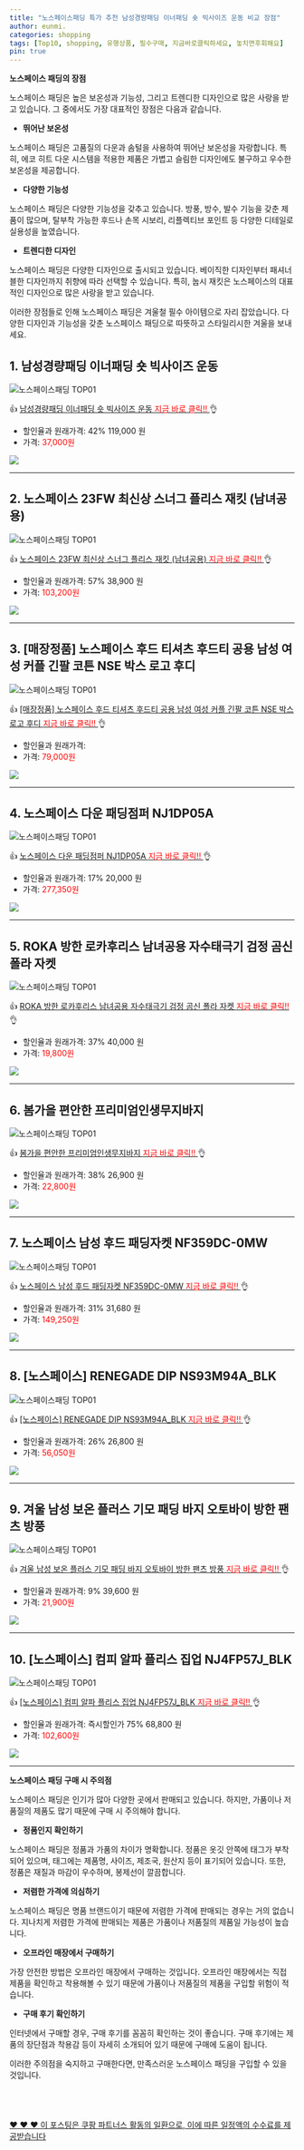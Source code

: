 ```yaml
---
title: "노스페이스패딩 특가 추천 남성경량패딩 이너패딩 숏 빅사이즈 운동 비교 장점"
author: eunmi.
categories: shopping
tags: [Top10, shopping, 유행상품, 필수구매, 지금바로클릭하세요, 놓치면후회해요]
pin: true
---
```

**노스페이스 패딩의 장점**

노스페이스 패딩은 높은 보온성과 기능성, 그리고 트렌디한 디자인으로 많은 사랑을 받고 있습니다. 그 중에서도 가장 대표적인 장점은 다음과 같습니다.

* **뛰어난 보온성**

노스페이스 패딩은 고품질의 다운과 솜털을 사용하여 뛰어난 보온성을 자랑합니다. 특히, 에코 히트 다운 시스템을 적용한 제품은 가볍고 슬림한 디자인에도 불구하고 우수한 보온성을 제공합니다.

* **다양한 기능성**

노스페이스 패딩은 다양한 기능성을 갖추고 있습니다. 방풍, 방수, 발수 기능을 갖춘 제품이 많으며, 탈부착 가능한 후드나 손목 시보리, 리플렉티브 포인트 등 다양한 디테일로 실용성을 높였습니다.

* **트렌디한 디자인**

노스페이스 패딩은 다양한 디자인으로 출시되고 있습니다. 베이직한 디자인부터 패셔너블한 디자인까지 취향에 따라 선택할 수 있습니다. 특히, 눕시 재킷은 노스페이스의 대표적인 디자인으로 많은 사랑을 받고 있습니다.

이러한 장점들로 인해 노스페이스 패딩은 겨울철 필수 아이템으로 자리 잡았습니다. 다양한 디자인과 기능성을 갖춘 노스페이스 패딩으로 따뜻하고 스타일리시한 겨울을 보내세요.

   

## 1. 남성경량패딩 이너패딩 숏 빅사이즈 운동

![노스페이스패딩 TOP01](https://thumbnail10.coupangcdn.com/thumbnails/remote/230x230ex/image/vendor_inventory/70b4/3ecec50d06fc0dc33dda682ff82f3d9bfae73ecaa203ec68510841a38e84.jpg)


👍 [남성경량패딩 이너패딩 숏 빅사이즈 운동 <font color=red> 지금 바로 클릭!! </font> ](https://link.coupang.com/re/AFFSDP?lptag=AF3617701&subid=GithubCoopas&pageKey=7666114594&traceid=V0-153&itemId=20437158667&vendorItemId=87518001471) 👌 


- 할인율과 원래가격: 42%  119,000   원
- 가격: <span style='color:red'>37,000원</span>

[![](/discount_price.png)](https://link.coupang.com/re/AFFSDP?lptag=AF3617701&subid=GithubCoopas&pageKey=7666114594&traceid=V0-153&itemId=20437158667&vendorItemId=87518001471)

---


   

## 2. 노스페이스 23FW 최신상 스너그 플리스 재킷 (남녀공용)

![노스페이스패딩 TOP01](https://thumbnail10.coupangcdn.com/thumbnails/remote/230x230ex/image/vendor_inventory/9d7c/d9cfae0c482508014a1b1ad61d36fdc3bf769c06273adb696d6e2ea8c31d.jpg)


👍 [노스페이스 23FW 최신상 스너그 플리스 재킷 (남녀공용) <font color=red> 지금 바로 클릭!! </font> ](https://link.coupang.com/re/AFFSDP?lptag=AF3617701&subid=GithubCoopas&pageKey=7601617724&traceid=V0-153&itemId=20110266347&vendorItemId=87205033065) 👌 


- 할인율과 원래가격: 57%  38,900   원
- 가격: <span style='color:red'>103,200원</span>

[![](/discount_price.png)](https://link.coupang.com/re/AFFSDP?lptag=AF3617701&subid=GithubCoopas&pageKey=7601617724&traceid=V0-153&itemId=20110266347&vendorItemId=87205033065)

---


   

## 3. [매장정품] 노스페이스 후드 티셔츠 후드티 공용 남성 여성 커플 긴팔 코튼 NSE 박스 로고 후디

![노스페이스패딩 TOP01](https://thumbnail7.coupangcdn.com/thumbnails/remote/230x230ex/image/vendor_inventory/ab53/98ad2908db9bd3f52fbd9ba52088d1f2f9d7d90ef0a26022c8fac1d47633.png)


👍 [[매장정품] 노스페이스 후드 티셔츠 후드티 공용 남성 여성 커플 긴팔 코튼 NSE 박스 로고 후디 <font color=red> 지금 바로 클릭!! </font> ](https://link.coupang.com/re/AFFSDP?lptag=AF3617701&subid=GithubCoopas&pageKey=7551502364&traceid=V0-153&itemId=19874216246&vendorItemId=86974871503) 👌 


- 할인율과 원래가격: 
- 가격: <span style='color:red'>79,000원</span>

[![](/discount_price.png)](https://link.coupang.com/re/AFFSDP?lptag=AF3617701&subid=GithubCoopas&pageKey=7551502364&traceid=V0-153&itemId=19874216246&vendorItemId=86974871503)

---


   

## 4. 노스페이스 다운 패딩점퍼 NJ1DP05A

![노스페이스패딩 TOP01](https://thumbnail7.coupangcdn.com/thumbnails/remote/230x230ex/image/vendor_inventory/6898/0039707b059dcd0fd4f94fcb0bb68fef54646d043b6db6b0a85b110381a3.jpg)


👍 [노스페이스 다운 패딩점퍼 NJ1DP05A <font color=red> 지금 바로 클릭!! </font> ](https://link.coupang.com/re/AFFSDP?lptag=AF3617701&subid=GithubCoopas&pageKey=7193537958&traceid=V0-153&itemId=18167812143&vendorItemId=87542477111) 👌 


- 할인율과 원래가격: 17%  20,000   원
- 가격: <span style='color:red'>277,350원</span>

[![](/discount_price.png)](https://link.coupang.com/re/AFFSDP?lptag=AF3617701&subid=GithubCoopas&pageKey=7193537958&traceid=V0-153&itemId=18167812143&vendorItemId=87542477111)

---


   

## 5. ROKA 방한 로카후리스 남녀공용 자수태극기 검정 곰신 폴라 자켓

![노스페이스패딩 TOP01](https://thumbnail7.coupangcdn.com/thumbnails/remote/230x230ex/image/vendor_inventory/b707/f15bcda5e7920618f9bcadd417c850eef249ff3ed086a24eb8a7a41c2e33.jpg)


👍 [ROKA 방한 로카후리스 남녀공용 자수태극기 검정 곰신 폴라 자켓 <font color=red> 지금 바로 클릭!! </font> ](https://link.coupang.com/re/AFFSDP?lptag=AF3617701&subid=GithubCoopas&pageKey=6072704069&traceid=V0-153&itemId=11218893812&vendorItemId=78496372835) 👌 


- 할인율과 원래가격: 37%  40,000   원
- 가격: <span style='color:red'>19,800원</span>

[![](/discount_price.png)](https://link.coupang.com/re/AFFSDP?lptag=AF3617701&subid=GithubCoopas&pageKey=6072704069&traceid=V0-153&itemId=11218893812&vendorItemId=78496372835)

---


   

## 6. 봄가을 편안한 프리미엄인생무지바지

![노스페이스패딩 TOP01](https://thumbnail6.coupangcdn.com/thumbnails/remote/230x230ex/image/vendor_inventory/d577/7a513ed179538ef6b36351a767342a56a05bd3aa1227082eb8247343168a.jpg)


👍 [봄가을 편안한 프리미엄인생무지바지 <font color=red> 지금 바로 클릭!! </font> ](https://link.coupang.com/re/AFFSDP?lptag=AF3617701&subid=GithubCoopas&pageKey=2111960764&traceid=V0-153&itemId=7678899161&vendorItemId=80521198265) 👌 


- 할인율과 원래가격: 38%  26,900   원
- 가격: <span style='color:red'>22,800원</span>

[![](/discount_price.png)](https://link.coupang.com/re/AFFSDP?lptag=AF3617701&subid=GithubCoopas&pageKey=2111960764&traceid=V0-153&itemId=7678899161&vendorItemId=80521198265)

---


   

## 7. 노스페이스 남성 후드 패딩자켓 NF359DC-0MW

![노스페이스패딩 TOP01](https://thumbnail9.coupangcdn.com/thumbnails/remote/230x230ex/image/vendor_inventory/ea2b/812f503fd93672db479ef1ffbe2850c79f57c62607ec5c22f2a5ed1dc370.jpg)


👍 [노스페이스 남성 후드 패딩자켓 NF359DC-0MW <font color=red> 지금 바로 클릭!! </font> ](https://link.coupang.com/re/AFFSDP?lptag=AF3617701&subid=GithubCoopas&pageKey=6977171449&traceid=V0-153&itemId=17032847189&vendorItemId=84208034544) 👌 


- 할인율과 원래가격: 31%  31,680   원
- 가격: <span style='color:red'>149,250원</span>

[![](/discount_price.png)](https://link.coupang.com/re/AFFSDP?lptag=AF3617701&subid=GithubCoopas&pageKey=6977171449&traceid=V0-153&itemId=17032847189&vendorItemId=84208034544)

---


   

## 8. [노스페이스] RENEGADE DIP NS93M94A_BLK

![노스페이스패딩 TOP01](https://thumbnail7.coupangcdn.com/thumbnails/remote/230x230ex/image/vendor_inventory/2fbb/8f70dd1f1da0bcdd0cd1e4a66996096862317f95025f19692ea7a92589ce.jpg)


👍 [[노스페이스] RENEGADE DIP NS93M94A_BLK <font color=red> 지금 바로 클릭!! </font> ](https://link.coupang.com/re/AFFSDP?lptag=AF3617701&subid=GithubCoopas&pageKey=7536746359&traceid=V0-153&itemId=19802532733&vendorItemId=77548903383) 👌 


- 할인율과 원래가격: 26%  26,800   원
- 가격: <span style='color:red'>56,050원</span>

[![](/discount_price.png)](https://link.coupang.com/re/AFFSDP?lptag=AF3617701&subid=GithubCoopas&pageKey=7536746359&traceid=V0-153&itemId=19802532733&vendorItemId=77548903383)

---


   

## 9. 겨울 남성 보온 플러스 기모 패딩 바지 오토바이 방한 팬츠 방풍

![노스페이스패딩 TOP01](https://thumbnail8.coupangcdn.com/thumbnails/remote/230x230ex/image/vendor_inventory/384d/72442dfd058406dedd8bff473882c4c2c520a05951f706f6236d70bda572.jpg)


👍 [겨울 남성 보온 플러스 기모 패딩 바지 오토바이 방한 팬츠 방풍 <font color=red> 지금 바로 클릭!! </font> ](https://link.coupang.com/re/AFFSDP?lptag=AF3617701&subid=GithubCoopas&pageKey=6921770564&traceid=V0-153&itemId=16718021265&vendorItemId=83900241643) 👌 


- 할인율과 원래가격: 9%  39,600   원
- 가격: <span style='color:red'>21,900원</span>

[![](/discount_price.png)](https://link.coupang.com/re/AFFSDP?lptag=AF3617701&subid=GithubCoopas&pageKey=6921770564&traceid=V0-153&itemId=16718021265&vendorItemId=83900241643)

---


   

## 10. [노스페이스] 컴피 알파 플리스 집업 NJ4FP57J_BLK

![노스페이스패딩 TOP01](https://thumbnail9.coupangcdn.com/thumbnails/remote/230x230ex/image/vendor_inventory/16d6/3a3b383038e7ac51afaccd6122b81d00b19505750b19ff55681a79bca099.jpg)


👍 [[노스페이스] 컴피 알파 플리스 집업 NJ4FP57J_BLK <font color=red> 지금 바로 클릭!! </font> ](https://link.coupang.com/re/AFFSDP?lptag=AF3617701&subid=GithubCoopas&pageKey=7506132181&traceid=V0-153&itemId=19658149135&vendorItemId=86763984149) 👌 


- 할인율과 원래가격: 즉시할인가 75%  68,800   원
- 가격: <span style='color:red'>102,600원</span>

[![](/discount_price.png)](https://link.coupang.com/re/AFFSDP?lptag=AF3617701&subid=GithubCoopas&pageKey=7506132181&traceid=V0-153&itemId=19658149135&vendorItemId=86763984149)

---
**노스페이스 패딩 구매 시 주의점**

노스페이스 패딩은 인기가 많아 다양한 곳에서 판매되고 있습니다. 하지만, 가품이나 저품질의 제품도 많기 때문에 구매 시 주의해야 합니다.

* **정품인지 확인하기**

노스페이스 패딩은 정품과 가품의 차이가 명확합니다. 정품은 옷깃 안쪽에 태그가 부착되어 있으며, 태그에는 제품명, 사이즈, 제조국, 원산지 등이 표기되어 있습니다. 또한, 정품은 재질과 마감이 우수하며, 봉제선이 깔끔합니다.

* **저렴한 가격에 의심하기**

노스페이스 패딩은 명품 브랜드이기 때문에 저렴한 가격에 판매되는 경우는 거의 없습니다. 지나치게 저렴한 가격에 판매되는 제품은 가품이나 저품질의 제품일 가능성이 높습니다.

* **오프라인 매장에서 구매하기**

가장 안전한 방법은 오프라인 매장에서 구매하는 것입니다. 오프라인 매장에서는 직접 제품을 확인하고 착용해볼 수 있기 때문에 가품이나 저품질의 제품을 구입할 위험이 적습니다.

* **구매 후기 확인하기**

인터넷에서 구매할 경우, 구매 후기를 꼼꼼히 확인하는 것이 좋습니다. 구매 후기에는 제품의 장단점과 착용감 등이 자세히 소개되어 있기 때문에 구매에 도움이 됩니다.

이러한 주의점을 숙지하고 구매한다면, 만족스러운 노스페이스 패딩을 구입할 수 있을 것입니다.<br><br><br><br><br> [ ❤ ❤ ❤ 이 포스팅은 쿠팡 파트너스 활동의 일환으로, 이에 따른 일정액의 수수료를 제공받습니다](https://link.coupang.com/a/bcEFyh)